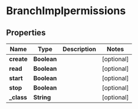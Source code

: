 

# BranchImplpermissions

## Properties

Name | Type | Description | Notes
------------ | ------------- | ------------- | -------------
**create** | **Boolean** |  |  [optional]
**read** | **Boolean** |  |  [optional]
**start** | **Boolean** |  |  [optional]
**stop** | **Boolean** |  |  [optional]
**_class** | **String** |  |  [optional]




